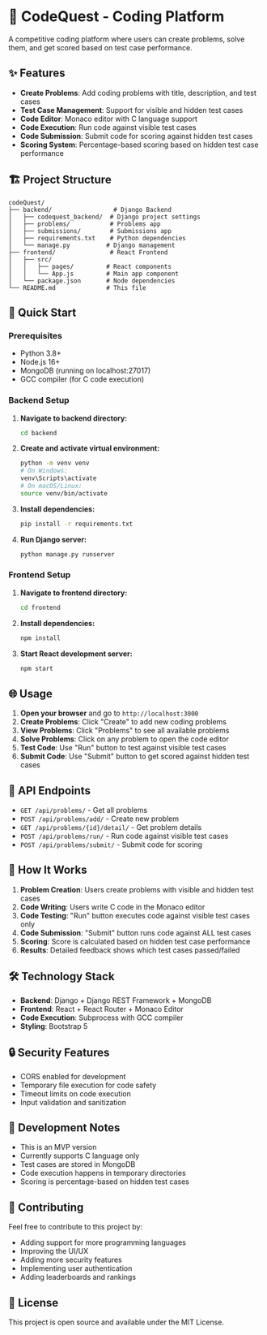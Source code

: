 # 🚀 CodeQuest - Coding Platform

A competitive coding platform where users can create problems, solve them, and get scored based on test case performance.

## ✨ Features

- **Create Problems**: Add coding problems with title, description, and test cases
- **Test Case Management**: Support for visible and hidden test cases
- **Code Editor**: Monaco editor with C language support
- **Code Execution**: Run code against visible test cases
- **Code Submission**: Submit code for scoring against hidden test cases
- **Scoring System**: Percentage-based scoring based on hidden test case performance

## 🏗️ Project Structure

```
codeQuest/
├── backend/                 # Django Backend
│   ├── codequest_backend/  # Django project settings
│   ├── problems/           # Problems app
│   ├── submissions/        # Submissions app
│   ├── requirements.txt    # Python dependencies
│   └── manage.py          # Django management
├── frontend/               # React Frontend
│   ├── src/
│   │   ├── pages/         # React components
│   │   └── App.js         # Main app component
│   └── package.json       # Node dependencies
└── README.md              # This file
```

## 🚀 Quick Start

### Prerequisites

- Python 3.8+
- Node.js 16+
- MongoDB (running on localhost:27017)
- GCC compiler (for C code execution)

### Backend Setup

1. **Navigate to backend directory:**
   ```bash
   cd backend
   ```

2. **Create and activate virtual environment:**
   ```bash
   python -m venv venv
   # On Windows:
   venv\Scripts\activate
   # On macOS/Linux:
   source venv/bin/activate
   ```

3. **Install dependencies:**
   ```bash
   pip install -r requirements.txt
   ```

4. **Run Django server:**
   ```bash
   python manage.py runserver
   ```

### Frontend Setup

1. **Navigate to frontend directory:**
   ```bash
   cd frontend
   ```

2. **Install dependencies:**
   ```bash
   npm install
   ```

3. **Start React development server:**
   ```bash
   npm start
   ```

## 🌐 Usage

1. **Open your browser** and go to `http://localhost:3000`
2. **Create Problems**: Click "Create" to add new coding problems
3. **View Problems**: Click "Problems" to see all available problems
4. **Solve Problems**: Click on any problem to open the code editor
5. **Test Code**: Use "Run" button to test against visible test cases
6. **Submit Code**: Use "Submit" button to get scored against hidden test cases

## 🔧 API Endpoints

- `GET /api/problems/` - Get all problems
- `POST /api/problems/add/` - Create new problem
- `GET /api/problems/{id}/detail/` - Get problem details
- `POST /api/problems/run/` - Run code against visible test cases
- `POST /api/problems/submit/` - Submit code for scoring

## 🎯 How It Works

1. **Problem Creation**: Users create problems with visible and hidden test cases
2. **Code Writing**: Users write C code in the Monaco editor
3. **Code Testing**: "Run" button executes code against visible test cases only
4. **Code Submission**: "Submit" button runs code against ALL test cases
5. **Scoring**: Score is calculated based on hidden test case performance
6. **Results**: Detailed feedback shows which test cases passed/failed

## 🛠️ Technology Stack

- **Backend**: Django + Django REST Framework + MongoDB
- **Frontend**: React + React Router + Monaco Editor
- **Code Execution**: Subprocess with GCC compiler
- **Styling**: Bootstrap 5

## 🔒 Security Features

- CORS enabled for development
- Temporary file execution for code safety
- Timeout limits on code execution
- Input validation and sanitization

## 🚧 Development Notes

- This is an MVP version
- Currently supports C language only
- Test cases are stored in MongoDB
- Code execution happens in temporary directories
- Scoring is percentage-based on hidden test cases

## 🤝 Contributing

Feel free to contribute to this project by:
- Adding support for more programming languages
- Improving the UI/UX
- Adding more security features
- Implementing user authentication
- Adding leaderboards and rankings

## 📝 License

This project is open source and available under the MIT License.
